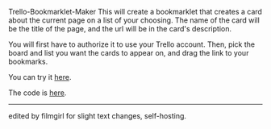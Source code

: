 Trello-Bookmarklet-Maker
This will create a bookmarklet that creates a card about the current page on a list of your choosing.
The name of the card will be the title of the page, and the url will be in the card's description.

You will first have to authorize it to use your Trello account.
Then, pick the board and list you want the cards to appear on, and drag the link to your bookmarks.

You can try it [here](http://filmgirl.github.com/Trello-Bookmarklet-Maker).

The code is [here](https://github.com/filmgirl/Trello-Bookmarklet-Maker/tree/gh-pages).

_______________________________________

edited by filmgirl for slight text changes, self-hosting.
